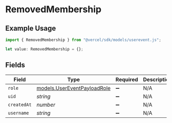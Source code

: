 # RemovedMembership

## Example Usage

```typescript
import { RemovedMembership } from "@vercel/sdk/models/userevent.js";

let value: RemovedMembership = {};
```

## Fields

| Field                                                            | Type                                                             | Required                                                         | Description                                                      |
| ---------------------------------------------------------------- | ---------------------------------------------------------------- | ---------------------------------------------------------------- | ---------------------------------------------------------------- |
| `role`                                                           | [models.UserEventPayloadRole](../models/usereventpayloadrole.md) | :heavy_minus_sign:                                               | N/A                                                              |
| `uid`                                                            | *string*                                                         | :heavy_minus_sign:                                               | N/A                                                              |
| `createdAt`                                                      | *number*                                                         | :heavy_minus_sign:                                               | N/A                                                              |
| `username`                                                       | *string*                                                         | :heavy_minus_sign:                                               | N/A                                                              |